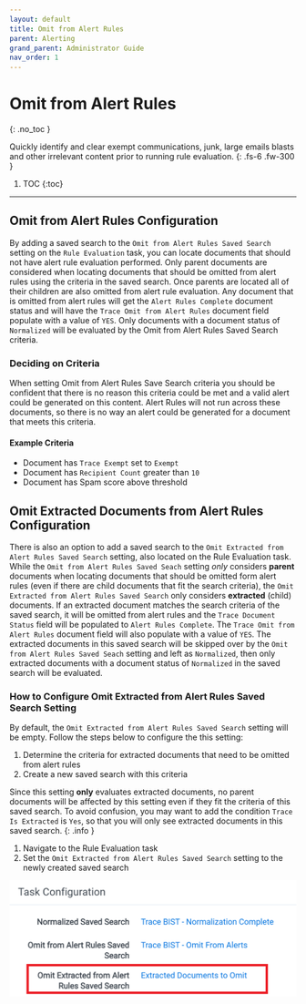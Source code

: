 ```yaml
---
layout: default
title: Omit from Alert Rules
parent: Alerting
grand_parent: Administrator Guide
nav_order: 1
---
```


# Omit from Alert Rules
{: .no_toc }

Quickly identify and clear exempt communications, junk, large emails blasts and other irrelevant content prior to running rule evaluation.
{: .fs-6 .fw-300 }

1. TOC
{:toc}

---
## Omit from Alert Rules Configuration
By adding a saved search to the `Omit from Alert Rules Saved Search` setting on the `Rule Evaluation` task, you can locate documents that should not have alert rule evaluation performed. Only parent documents are considered when locating documents that should be omitted from alert rules using the criteria in the saved search. Once parents are located all of their children are also omitted from alert rule evaluation. Any document that is omitted from alert rules will get the `Alert Rules Complete` document status and will have the `Trace Omit from Alert Rules` document field populate with a value of `YES`. Only documents with a document status of `Normalized` will be evaluated by the Omit from Alert Rules Saved Search criteria.

### Deciding on Criteria
When setting Omit from Alert Rules Save Search criteria you should be confident that there is no reason this criteria could be met and a valid alert could be generated on this content. Alert Rules will not run across these documents, so there is no way an alert could be generated for a document that meets this criteria.

#### Example Criteria
-   Document has `Trace Exempt` set to `Exempt`
-   Document has `Recipient Count` greater than `10`
-   Document has Spam score above threshold



## Omit Extracted Documents from Alert Rules Configuration

There is also an option to add a saved search to the `Omit Extracted from Alert Rules Saved Search` setting, also located on the Rule Evaluation task. While the `Omit from Alert Rules Saved Seach` setting *only* considers **parent** documents when locating documents that should be omitted form alert rules (even if there are child documents that fit the search criteria), the `Omit Extracted from Alert Rules Saved Search` only considers **extracted** (child) documents. If an extracted document matches the search criteria of the saved search, it will be omitted from alert rules and the `Trace Document Status` field will be populated to `Alert Rules Complete`. The `Trace Omit from Alert Rules` document field will also populate with a value of `YES`. The extracted documents in this saved search will be skipped over by the `Omit from Alert Rules Saved Seach` setting and left as `Normalized`, then only extracted documents with a document status of `Normalized` in the saved search will be evaluated.

### How to Configure Omit Extracted from Alert Rules Saved Search Setting

By default, the `Omit Extracted from Alert Rules Saved Search` setting will be empty. Follow the steps below to configure the this setting:

1. Determine the criteria for extracted documents that need to be omitted from alert rules
2. Create a new saved search with this criteria

Since this setting **only** evaluates extracted documents, no parent documents will be affected by this setting even if they fit the criteria of this saved search. To avoid confusion, you may want to add the condition `Trace Is Extracted` is `Yes`, so that you will only see extracted documents in this saved search.
{: .info }

1. Navigate to the Rule Evaluation task
2. Set the `Omit Extracted from Alert Rules Saved Search` setting to the newly created saved search

![](media\omit_from_alert_rules\omit_extracted_from_alert_rules_saved_search.png)